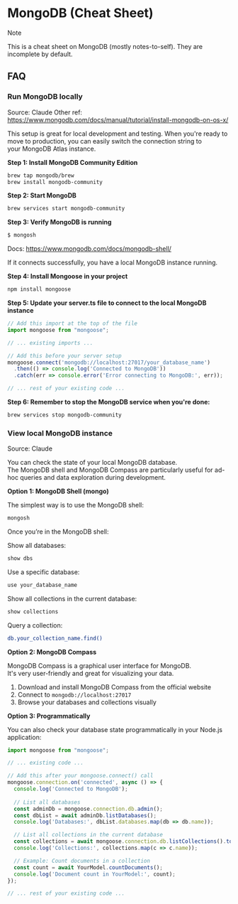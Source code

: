 # MongoDB (Cheat Sheet)

> [!NOTE]  
> This is a cheat sheet on MongoDB (mostly notes-to-self). They are incomplete by default.

## FAQ

### Run MongoDB locally

Source: Claude
Other ref: https://www.mongodb.com/docs/manual/tutorial/install-mongodb-on-os-x/ 

This setup is great for local development and testing. When you're ready to move to production, you can easily switch the connection string to your MongoDB Atlas instance.

**Step 1: Install MongoDB Community Edition**

```sh
brew tap mongodb/brew
brew install mongodb-community 
```

**Step 2: Start MongoDB**

```sh
brew services start mongodb-community
```

**Step 3: Verify MongoDB is running**

```sh
$ mongosh
```

Docs: https://www.mongodb.com/docs/mongodb-shell/ 

If it connects successfully, you have a local MongoDB instance running.

**Step 4: Install Mongoose in your project**

```sh
npm install mongoose
```

**Step 5: Update your server.ts file to connect to the local MongoDB instance**

```ts
// Add this import at the top of the file
import mongoose from "mongoose";

// ... existing imports ...

// Add this before your server setup
mongoose.connect('mongodb://localhost:27017/your_database_name')
  .then(() => console.log('Connected to MongoDB'))
  .catch(err => console.error('Error connecting to MongoDB:', err));

// ... rest of your existing code ...
```

**Step 6: Remember to stop the MongoDB service when you're done:**  

```sh
brew services stop mongodb-community
```

### View local MongoDB instance

Source: Claude

You can check the state of your local MongoDB database. The MongoDB shell and MongoDB Compass are particularly useful for ad-hoc queries and data exploration during development.

**Option 1: MongoDB Shell (mongo)**

The simplest way is to use the MongoDB shell:
```sh
mongosh
```

Once you’re in the MongoDB shell:

Show all databases:

```sh
show dbs
```

Use a specific database:

```sh
use your_database_name
```

Show all collections in the current database:

```sh
show collections
```

Query a collection:

```sh
db.your_collection_name.find()
```

**Option 2: MongoDB Compass**

MongoDB Compass is a graphical user interface for MongoDB. It's very user-friendly and great for visualizing your data.

1. Download and install MongoDB Compass from the official website
2. Connect to `mongodb://localhost:27017`
3. Browse your databases and collections visually

**Option 3: Programmatically**

You can also check your database state programmatically in your Node.js application:

```ts
import mongoose from "mongoose";

// ... existing code ...

// Add this after your mongoose.connect() call
mongoose.connection.on('connected', async () => {
  console.log('Connected to MongoDB');
  
  // List all databases
  const adminDb = mongoose.connection.db.admin();
  const dbList = await adminDb.listDatabases();
  console.log('Databases:', dbList.databases.map(db => db.name));

  // List all collections in the current database
  const collections = await mongoose.connection.db.listCollections().toArray();
  console.log('Collections:', collections.map(c => c.name));

  // Example: Count documents in a collection
  const count = await YourModel.countDocuments();
  console.log('Document count in YourModel:', count);
});

// ... rest of your existing code ...
```